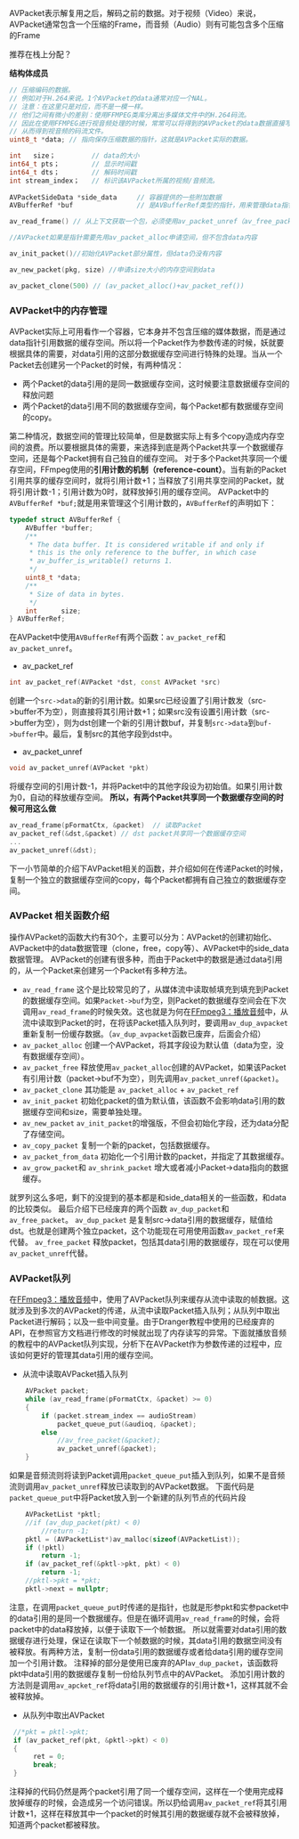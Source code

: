AVPacket表示解复用之后，解码之前的数据。对于视频（Video）来说，AVPacket通常包含一个压缩的Frame，而音频（Audio）则有可能包含多个压缩的Frame

推荐在栈上分配？

**结构体成员**

```C++
// 压缩编码的数据。
// 例如对于H.264来说。1个AVPacket的data通常对应一个NAL。
// 注意：在这里只是对应，而不是一模一样。
// 他们之间有微小的差别：使用FFMPEG类库分离出多媒体文件中的H.264码流。
// 因此在使用FFMPEG进行视音频处理的时候，常常可以将得到的AVPacket的data数据直接写成文件，
// 从而得到视音频的码流文件。
uint8_t *data; // 指向保存压缩数据的指针，这就是AVPacket实际的数据。

int   size； 		// data的大小
int64_t pts； 		// 显示时间戳
int64_t dts； 		// 解码时间戳
int stream_index； 	// 标识该AVPacket所属的视频/音频流。
    
AVPacketSideData *side_data 	// 容器提供的一些附加数据
AVBufferRef *buf 				// 是AVBufferRef类型的指针，用来管理data指针引用的数据缓存的，其使用在后面介绍。
```

```c++
av_read_frame() // 从上下文获取一个包，必须使用av_packet_unref（av_free_packet）释放内容，否则内存泄漏

//AVPacket如果是指针需要先用av_packet_alloc申请空间，但不包含data内容

av_init_packet()//初始化AVPacket部分属性，但data仍没有内容

av_new_packet(pkg, size) //申请size大小的内存空间到data

av_packet_clone(500) // (av_packet_alloc()+av_packet_ref())
```

### AVPacket中的内存管理

AVPacket实际上可用看作一个容器，它本身并不包含压缩的媒体数据，而是通过data指针引用数据的缓存空间。所以将一个Packet作为参数传递的时候，妖就要根据具体的需要，对data引用的这部分数据缓存空间进行特殊的处理。当从一个Packet去创建另一个Packet的时候，有两种情况：

- 两个Packet的data引用的是同一数据缓存空间，这时候要注意数据缓存空间的释放问题
- 两个Packet的data引用不同的数据缓存空间，每个Packet都有数据缓存空间的copy。

第二种情况，数据空间的管理比较简单，但是数据实际上有多个copy造成内存空间的浪费。所以要根据具体的需要，来选择到底是两个Packet共享一个数据缓存空间，还是每个Packet拥有自己独自的缓存空间。
对于多个Packet共享同一个缓存空间，FFmpeg使用的**引用计数的机制（reference-count）**。当有新的Packet引用共享的缓存空间时，就将引用计数+1；当释放了引用共享空间的Packet，就将引用计数-1；引用计数为0时，就释放掉引用的缓存空间。
AVPacket中的`AVBufferRef *buf;`就是用来管理这个引用计数的，`AVBufferRef`的声明如下：

```c++
typedef struct AVBufferRef {
    AVBuffer *buffer;
    /**
     * The data buffer. It is considered writable if and only if
     * this is the only reference to the buffer, in which case
     * av_buffer_is_writable() returns 1.
     */
    uint8_t *data;
    /**
     * Size of data in bytes.
     */
    int      size;
} AVBufferRef;  
```

在AVPacket中使用`AVBufferRef`有两个函数：`av_packet_ref`和`av_packet_unref`。

- av_packet_ref

```c++
int av_packet_ref(AVPacket *dst, const AVPacket *src)
```

创建一个`src->data`的新的引用计数。如果src已经设置了引用计数发（src->buffer不为空），则直接将其引用计数+1；如果src没有设置引用计数（src->buffer为空），则为dst创建一个新的引用计数buf，并复制`src->data`到`buf->buffer`中。最后，复制src的其他字段到dst中。

- av_packet_unref

```c++
void av_packet_unref(AVPacket *pkt)
```

将缓存空间的引用计数-1，并将Packet中的其他字段设为初始值。如果引用计数为0，自动的释放缓存空间。
**所以，有两个Packet共享同一个数据缓存空间的时候可用这么做**

```c++
av_read_frame(pFormatCtx, &packet)  // 读取Packet
av_packet_ref(&dst,&packet) // dst packet共享同一个数据缓存空间
...
av_packet_unref(&dst); 
```

下一小节简单的介绍下AVPacket相关的函数，并介绍如何在传递Packet的时候，复制一个独立的数据缓存空间的copy，每个Packet都拥有自己独立的数据缓存空间。

### AVPacket 相关函数介绍

操作AVPacket的函数大约有30个，主要可以分为：AVPacket的创建初始化、AVPacket中的data数据管理（clone，free，copy等）、AVPacket中的side_data数据管理。
AVPacket的创建有很多种，而由于Packet中的数据是通过data引用的，从一个Packet来创建另一个Packet有多种方法。

- `av_read_frame` 这个是比较常见的了，从媒体流中读取帧填充到填充到Packet的数据缓存空间。如果`Packet->buf`为空，则Packet的数据缓存空间会在下次调用`av_read_frame`的时候失效。这也就是为何在[FFmpeg3：播放音频](http://www.cnblogs.com/wangguchangqing/p/5788805.html)中，从流中读取到Packet的时，在将该Packet插入队列时，要调用`av_dup_avpacket`重新复制一份缓存数据。（`av_dup_avpacket`函数已废弃，后面会介绍）
- `av_packet_alloc` 创建一个AVPacket，将其字段设为默认值（data为空，没有数据缓存空间）。
- `av_packet_free` 释放使用`av_packet_alloc`创建的AVPacket，如果该Packet有引用计数（packet->buf不为空），则先调用`av_packet_unref(&packet)`。
- `av_packet_clone` 其功能是 `av_packet_alloc` + `av_packet_ref`
- `av_init_packet` 初始化packet的值为默认值，该函数不会影响data引用的数据缓存空间和size，需要单独处理。
- `av_new_packet` `av_init_packet`的增强版，不但会初始化字段，还为data分配了存储空间。
- `av_copy_packet` 复制一个新的packet，包括数据缓存。
- `av_packet_from_data` 初始化一个引用计数的packet，并指定了其数据缓存。
- `av_grow_packet`和 `av_shrink_packet` 增大或者减小Packet->data指向的数据缓存。

就罗列这么多吧，剩下的没提到的基本都是和side_data相关的一些函数，和data的比较类似。
最后介绍下已经废弃的两个函数 `av_dup_packet`和`av_free_packet`。
`av_dup_packet` 是复制src->data引用的数据缓存，赋值给dst。也就是创建两个独立packet，这个功能现在可用使用函数`av_packet_ref`来代替。
`av_free_packet` 释放packet，包括其data引用的数据缓存，现在可以使用`av_packet_unref`代替。

### AVPacket队列

在[FFmpeg3：播放音频](http://www.cnblogs.com/wangguchangqing/p/5788805.html)中，使用了AVPacket队列来缓存从流中读取的帧数据。这就涉及到多次的AVPacket的传递，从流中读取Packet插入队列；从队列中取出Packet进行解码；以及一些中间变量。由于Dranger教程中使用的已经废弃的API，在参照官方文档进行修改的时候就出现了内存读写的异常。下面就播放音频的教程中的AVPacket队列实现，分析下在AVPacket作为参数传递的过程中，应该如何更好的管理其data引用的缓存空间。

- 从流中读取AVPacket插入队列

```c++
    AVPacket packet;
    while (av_read_frame(pFormatCtx, &packet) >= 0)
    {
        if (packet.stream_index == audioStream)
            packet_queue_put(&audioq, &packet);
        else
            //av_free_packet(&packet);
            av_packet_unref(&packet);
    } 
```

如果是音频流则将读到Packet调用`packet_queue_put`插入到队列，如果不是音频流则调用`av_packet_unref`释放已读取到的AVPacket数据。
下面代码是`packet_queue_put`中将Packet放入到一个新建的队列节点的代码片段

```c
    AVPacketList *pktl;
    //if (av_dup_packet(pkt) < 0)
        //return -1;
    pktl = (AVPacketList*)av_malloc(sizeof(AVPacketList));
    if (!pktl)
        return -1;
    if (av_packet_ref(&pktl->pkt, pkt) < 0)
        return -1;
    //pktl->pkt = *pkt;
    pktl->next = nullptr;  
```

注意，在调用`packet_queue_put`时传递的是指针，也就是形参pkt和实参packet中的data引用的是同一个数据缓存。但是在循环调用`av_read_frame`的时候，会将packet中的data释放掉，以便于读取下一个帧数据。
所以就需要对data引用的数据缓存进行处理，保证在读取下一个帧数据的时候，其data引用的数据空间没有被释放。有两种方法，复制一份data引用的数据缓存或者给data引用的缓存空间加一个引用计数。
注释掉的部分是使用已废弃的API`av_dup_packet`，该函数将pkt中data引用的数据缓存复制一份给队列节点中的AVPacket。
添加引用计数的方法则是调用`av_apcket_ref`将data引用的数据缓存的引用计数+1，这样其就不会被释放掉。

- 从队列中取出AVPacket

```c++
 //*pkt = pktl->pkt;
 if (av_packet_ref(pkt, &pktl->pkt) < 0)
 {
      ret = 0;
      break;
 }  
```

注释掉的代码仍然是两个packet引用了同一个缓存空间，这样在一个使用完成释放掉缓存的时候，会造成另一个访问错误。所以扔给调用`av_packet_ref`将其引用计数+1，这样在释放其中一个packet的时候其引用的数据缓存就不会被释放掉，知道两个packet都被释放。
